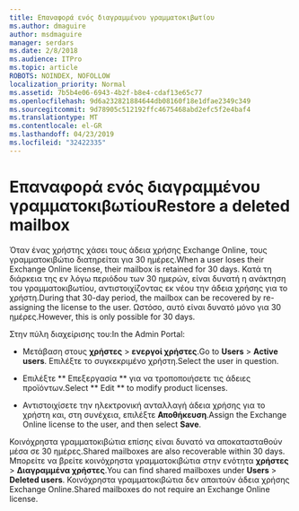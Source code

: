 ```yaml
---
title: Επαναφορά ενός διαγραμμένου γραμματοκιβωτίου
ms.author: dmaguire
author: msdmaguire
manager: serdars
ms.date: 2/8/2018
ms.audience: ITPro
ms.topic: article
ROBOTS: NOINDEX, NOFOLLOW
localization_priority: Normal
ms.assetid: 7b5b4e06-6943-4b2f-b8e4-cdaf13e65c77
ms.openlocfilehash: 9d6a232821884644db08160f18e1dfae2349c349
ms.sourcegitcommit: 9d78905c512192ffc4675468abd2efc5f2e4baf4
ms.translationtype: MT
ms.contentlocale: el-GR
ms.lasthandoff: 04/23/2019
ms.locfileid: "32422335"
---
```

# <a name="restore-a-deleted-mailbox"></a><span data-ttu-id="0a711-102">Επαναφορά ενός διαγραμμένου γραμματοκιβωτίου</span><span class="sxs-lookup"><span data-stu-id="0a711-102">Restore a deleted mailbox</span></span>

<span data-ttu-id="0a711-103">Όταν ένας χρήστης χάσει τους άδεια χρήσης Exchange Online, τους γραμματοκιβώτιο διατηρείται για 30 ημέρες.</span><span class="sxs-lookup"><span data-stu-id="0a711-103">When a user loses their Exchange Online license, their mailbox is retained for 30 days.</span></span> <span data-ttu-id="0a711-104">Κατά τη διάρκεια της εν λόγω περιόδου των 30 ημερών, είναι δυνατή η ανάκτηση του γραμματοκιβωτίου, αντιστοιχίζοντας εκ νέου την άδεια χρήσης για το χρήστη.</span><span class="sxs-lookup"><span data-stu-id="0a711-104">During that 30-day period, the mailbox can be recovered by re-assigning the license to the user.</span></span> <span data-ttu-id="0a711-105">Ωστόσο, αυτό είναι δυνατό μόνο για 30 ημέρες.</span><span class="sxs-lookup"><span data-stu-id="0a711-105">However, this is only possible for 30 days.</span></span>
  
<span data-ttu-id="0a711-106">Στην πύλη διαχείρισης του:</span><span class="sxs-lookup"><span data-stu-id="0a711-106">In the Admin Portal:</span></span>
  
- <span data-ttu-id="0a711-107">Μετάβαση στους **χρήστες** \> **ενεργοί χρήστες**.</span><span class="sxs-lookup"><span data-stu-id="0a711-107">Go to **Users** \> **Active users**.</span></span> <span data-ttu-id="0a711-108">Επιλέξτε το συγκεκριμένο χρήστη.</span><span class="sxs-lookup"><span data-stu-id="0a711-108">Select the user in question.</span></span>
    
- <span data-ttu-id="0a711-109">Επιλέξτε \*\* Επεξεργασία \*\* για να τροποποιήσετε τις άδειες προϊόντων.</span><span class="sxs-lookup"><span data-stu-id="0a711-109">Select \*\* Edit \*\* to modify product licenses.</span></span> 
    
- <span data-ttu-id="0a711-110">Αντιστοιχίσετε την ηλεκτρονική ανταλλαγή άδεια χρήσης για το χρήστη και, στη συνέχεια, επιλέξτε **Αποθήκευση**.</span><span class="sxs-lookup"><span data-stu-id="0a711-110">Assign the Exchange Online license to the user, and then select **Save**.</span></span>
    
<span data-ttu-id="0a711-111">Κοινόχρηστα γραμματοκιβώτια επίσης είναι δυνατό να αποκατασταθούν μέσα σε 30 ημέρες.</span><span class="sxs-lookup"><span data-stu-id="0a711-111">Shared mailboxes are also recoverable within 30 days.</span></span> <span data-ttu-id="0a711-112">Μπορείτε να βρείτε κοινόχρηστα γραμματοκιβώτια στην ενότητα **χρήστες** \> **Διαγραμμένα χρήστες**.</span><span class="sxs-lookup"><span data-stu-id="0a711-112">You can find shared mailboxes under **Users** \> **Deleted users**.</span></span> <span data-ttu-id="0a711-113">Κοινόχρηστα γραμματοκιβώτια δεν απαιτούν άδεια χρήσης Exchange Online.</span><span class="sxs-lookup"><span data-stu-id="0a711-113">Shared mailboxes do not require an Exchange Online license.</span></span>
  

